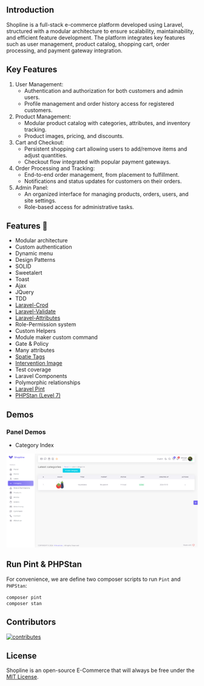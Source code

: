 ## Introduction

Shopline is a full-stack e-commerce platform developed using Laravel, structured with a modular architecture to ensure scalability, maintainability, and efficient feature development. The platform integrates key features such as user management, product catalog, shopping cart, order processing, and payment gateway integration.

## Key Features
1. User Management:
   - Authentication and authorization for both customers and admin users.
   - Profile management and order history access for registered customers.
2. Product Management:
   - Modular product catalog with categories, attributes, and inventory tracking.
   - Product images, pricing, and discounts.
3. Cart and Checkout:
   - Persistent shopping cart allowing users to add/remove items and adjust quantities.
   - Checkout flow integrated with popular payment gateways.
4. Order Processing and Tracking:
   - End-to-end order management, from placement to fulfillment.
   - Notifications and status updates for customers on their orders.
5. Admin Panel:
   - An organized interface for managing products, orders, users, and site settings.
   - Role-based access for administrative tasks.

## Features 🎉

* Modular architecture
* Custom authentication
* Dynamic menu
* Design Patterns
* SOLID
* Sweetalert
* Toast
* Ajax
* JQuery
* TDD
* [Laravel-Crod](https://github.com/milwad-dev/laravel-crod)
* [Laravel-Validate](https://github.com/milwad-dev/laravel-validate/)
* [Laravel-Attributes](https://github.com/milwad-dev/laravel-attributes)
* Role-Permission system
* Custom Helpers
* Module maker custom command
* Gate & Policy
* Many attributes
* [Spatie Tags](https://github.com/spatie/laravel-tags)
* [Intervention Image](https://github.com/Intervention/image)
* Test coverage
* Laravel Components
* Polymorphic relationships
* [Laravel Pint](https://github.com/laravel/pint)
* [PHPStan (Level 7)](https://github.com/phpstan/phpstan)

## Demos

### Panel Demos

- Category Index
<img src="art/panel-category-index.png" alt="category-index">

## Run Pint & PHPStan

For convenience, we are define two composer scripts to run `Pint` and `PHPStan`:

```shell
composer pint
composer stan
```

## Contributors
<a href="https://github.com/milwad-dev/shopline/graphs/contributors">
    <img src="https://opencollective.com/shopline/contributors.svg?width=890&button=false" alt="contributes">
</a>

## License
Shopline is an open-source E-Commerce that will always be free under the [MIT License](https://github.com/bagisto/bagisto/blob/master/LICENSE).
